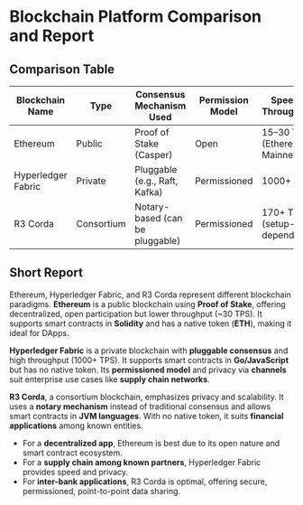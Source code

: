 # Blockchain Platform Comparison and Report

## Comparison Table

| **Blockchain Name** | **Type**     | **Consensus Mechanism Used**        | **Permission Model** | **Speed / Throughput**      | **Smart Contract Support** | **Token Support** | **Typical Use Case**                   | **Notable Technical Feature**         |
|---------------------|--------------|-------------------------------------|-----------------------|-----------------------------|-----------------------------|-------------------|----------------------------------------|----------------------------------------|
| Ethereum            | Public       | Proof of Stake (Casper)             | Open                  | 15–30 TPS (Ethereum Mainnet) | Yes (Solidity)              | Yes (ETH)         | Decentralized Applications (DApps)     | Smart Contract Platform                |
| Hyperledger Fabric  | Private      | Pluggable (e.g., Raft, Kafka)       | Permissioned          | 1000+ TPS                   | Yes (Go, JavaScript)        | No Native Token   | Enterprise Supply Chains               | Channel-based Privacy                  |
| R3 Corda            | Consortium   | Notary-based (can be pluggable)     | Permissioned          | 170+ TPS (setup-dependent)  | Yes (JVM Languages)         | No Native Token   | Inter-bank Financial Transactions      | Point-to-Point Communication           |

## Short Report

Ethereum, Hyperledger Fabric, and R3 Corda represent different blockchain paradigms. **Ethereum** is a public blockchain using **Proof of Stake**, offering decentralized, open participation but lower throughput (~30 TPS). It supports smart contracts in **Solidity** and has a native token (**ETH**), making it ideal for DApps.

**Hyperledger Fabric** is a private blockchain with **pluggable consensus** and high throughput (1000+ TPS). It supports smart contracts in **Go/JavaScript** but has no native token. Its **permissioned model** and privacy via **channels** suit enterprise use cases like **supply chain networks**.

**R3 Corda**, a consortium blockchain, emphasizes privacy and scalability. It uses a **notary mechanism** instead of traditional consensus and allows smart contracts in **JVM languages**. With no native token, it suits **financial applications** among known entities.

- For a **decentralized app**, Ethereum is best due to its open nature and smart contract ecosystem.  
- For a **supply chain among known partners**, Hyperledger Fabric provides speed and privacy.  
- For **inter-bank applications**, R3 Corda is optimal, offering secure, permissioned, point-to-point data sharing.
